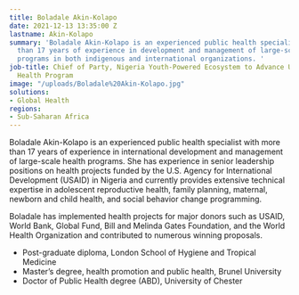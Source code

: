```yaml
---
title: Boladale Akin-Kolapo
date: 2021-12-13 13:35:00 Z
lastname: Akin-Kolapo
summary: 'Boladale Akin-Kolapo is an experienced public health specialist with more
  than 17 years of experience in development and management of large-scale health
  programs in both indigenous and international organizations. '
job-title: Chief of Party, Nigeria Youth-Powered Ecosystem to Advance Urban Adolescent
  Health Program
image: "/uploads/Boladale%20Akin-Kolapo.jpg"
solutions:
- Global Health
regions:
- Sub-Saharan Africa
---
```


Boladale Akin-Kolapo is an experienced public health specialist with more than 17 years of experience in international development and management of large-scale health programs. She has experience in senior leadership positions on health projects funded by the U.S. Agency for International Development (USAID) in Nigeria and currently provides extensive technical expertise in adolescent reproductive health, family planning, maternal, newborn and child health, and social behavior change programming.
 
Boladale has implemented health projects for major donors such as USAID, World Bank, Global Fund, Bill and Melinda Gates Foundation, and the World Health Organization and contributed to numerous winning proposals. 

* Post-graduate diploma, London School of Hygiene and Tropical Medicine
* Master’s degree, health promotion and public health, Brunel University 
* Doctor of Public Health degree (ABD), University of Chester